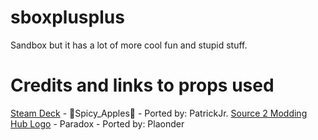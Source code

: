 # sboxplusplus
Sandbox but it has a lot of more cool fun and stupid stuff.


# Credits and links to props used
[Steam Deck](https://steamcommunity.com/sharedfiles/filedetails/?id=2552541374) -  🍎Spicy_Apples🍎 - Ported by: PatrickJr.
[Source 2 Modding Hub Logo](https://cdn.discordapp.com/attachments/692791978730979458/863863178789650473/s2_hub-sbox.zip) - Paradox - Ported by: Plaonder
